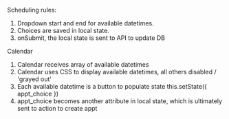 
Scheduling rules:
1. Dropdown start and end for available datetimes.
2. Choices are saved in local state.
3. onSubmit, the local state is sent to API to update DB 




Calendar
1. Calendar receives array of available datetimes
2. Calendar uses CSS to display available datetimes, all others disabled / 'grayed out'
3. Each available datetime is a button to populate state  this.setState({ appt_choice })
4. appt_choice becomes another attribute in local state, which is ultimately sent to action to create appt 
